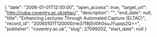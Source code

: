{
  "date": "2006-01-01T12:00:00", 
  "open_access": true, 
  "target_url": "http://cuba.coventry.ac.uk/eltac/", 
  "description": "", 
  "end_date": null, 
  "title": "Enhancing Lectures Through Automated Capture (ELTAC)", 
  "record_id": "20060101T120000/ne37f8j5V0h0suJYupqs2Q==", 
  "publisher": "coventry.ac.uk", 
  "slug": 27099202, 
  "start_date": null
}

